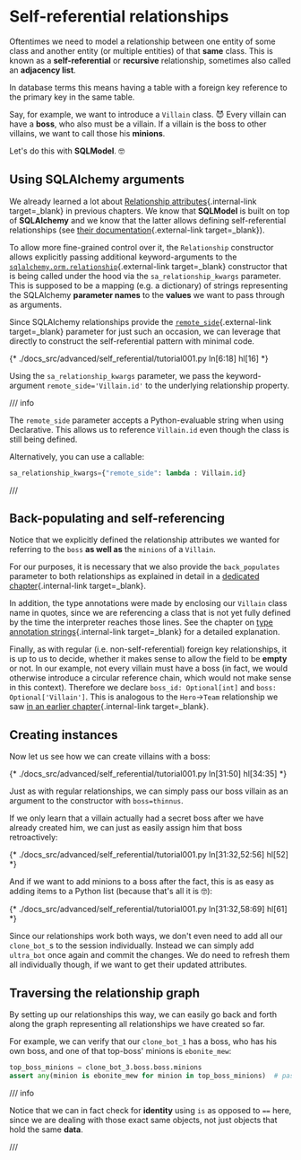 # Self-referential relationships

Oftentimes we need to model a relationship between one entity of some class and another entity (or multiple entities) of that **same** class. This is known as a **self-referential** or **recursive** relationship, sometimes also called an **adjacency list**.

In database terms this means having a table with a foreign key reference to the primary key in the same table.

Say, for example, we want to introduce a `Villain` class. 😈 Every villain can have a **boss**, who also must be a villain. If a villain is the boss to other villains, we want to call those his **minions**.

Let's do this with **SQLModel**. 🤓

## Using SQLAlchemy arguments

We already learned a lot about [Relationship attributes](../tutorial/relationship-attributes/index.md){.internal-link target=_blank} in previous chapters. We know that **SQLModel** is built on top of **SQLAlchemy** and we know that the latter allows defining self-referential relationships (see [their documentation](https://docs.sqlalchemy.org/en/20/orm/self_referential.html){.external-link target=_blank}).

To allow more fine-grained control over it, the `Relationship` constructor allows explicitly passing additional keyword-arguments to the [`sqlalchemy.orm.relationship`](https://docs.sqlalchemy.org/en/20/orm/relationship_api.html#sqlalchemy.orm.relationship){.external-link target=_blank} constructor that is being called under the hood via the `sa_relationship_kwargs` parameter. This is supposed to be a mapping (e.g. a dictionary) of strings representing the SQLAlchemy **parameter names** to the **values** we want to pass through as arguments.

Since SQLAlchemy relationships provide the [`remote_side`](https://docs.sqlalchemy.org/en/20/orm/relationship_api.html#sqlalchemy.orm.relationship.params.remote_side){.external-link target=_blank} parameter for just such an occasion, we can leverage that directly to construct the self-referential pattern with minimal code.

{* ./docs_src/advanced/self_referential/tutorial001.py ln[6:18] hl[16] *}

Using the `sa_relationship_kwargs` parameter, we pass the keyword-argument `remote_side='Villain.id'` to the underlying relationship property.

/// info

The `remote_side` parameter accepts a Python-evaluable string when using Declarative. This allows us to reference `Villain.id` even though the class is still being defined.

Alternatively, you can use a callable:

```py
sa_relationship_kwargs={"remote_side": lambda : Villain.id}
```

///

## Back-populating and self-referencing

Notice that we explicitly defined the relationship attributes we wanted for referring to the `boss` **as well as** the `minions` of a `Villain`.

For our purposes, it is necessary that we also provide the `back_populates` parameter to both relationships as explained in detail in a [dedicated chapter](../tutorial/relationship-attributes/back-populates.md){.internal-link target=_blank}.

In addition, the type annotations were made by enclosing our `Villain` class name in quotes, since we are referencing a class that is not yet fully defined by the time the interpreter reaches those lines. See the chapter on [type annotation strings](../tutorial/relationship-attributes/type-annotation-strings.md){.internal-link target=_blank} for a detailed explanation.

Finally, as with regular (i.e. non-self-referential) foreign key relationships, it is up to us to decide, whether it makes sense to allow the field to be **empty** or not. In our example, not every villain must have a boss (in fact, we would otherwise introduce a circular reference chain, which would not make sense in this context). Therefore we declare `boss_id: Optional[int]` and `boss: Optional['Villain']`. This is analogous to the `Hero`→`Team` relationship we saw [in an earlier chapter](../tutorial/relationship-attributes/define-relationships-attributes.md#optional-relationship-attributes){.internal-link target=_blank}.

## Creating instances

Now let us see how we can create villains with a boss:

{* ./docs_src/advanced/self_referential/tutorial001.py ln[31:50] hl[34:35] *}

Just as with regular relationships, we can simply pass our boss villain as an argument to the constructor with `boss=thinnus`.

If we only learn that a villain actually had a secret boss after we have already created him, we can just as easily assign him that boss retroactively:

{* ./docs_src/advanced/self_referential/tutorial001.py ln[31:32,52:56] hl[52] *}

And if we want to add minions to a boss after the fact, this is as easy as adding items to a Python list (because that's all it is 🤓):

{* ./docs_src/advanced/self_referential/tutorial001.py ln[31:32,58:69] hl[61] *}

Since our relationships work both ways, we don't even need to add all our `clone_bot_`s  to the session individually. Instead we can simply add `ultra_bot` once again and commit the changes. We do need to refresh them all individually though, if we want to get their updated attributes.

## Traversing the relationship graph

By setting up our relationships this way, we can easily go back and forth along the graph representing all relationships we have created so far.

For example, we can verify that our `clone_bot_1` has a boss, who has his own boss, and one of that top-boss' minions is `ebonite_mew`:

```Python
top_boss_minions = clone_bot_3.boss.boss.minions
assert any(minion is ebonite_mew for minion in top_boss_minions)  # passes
```

/// info

Notice that we can in fact check for **identity** using `is` as opposed to `==` here, since we are dealing with those exact same objects, not just objects that hold the same **data**.

///

